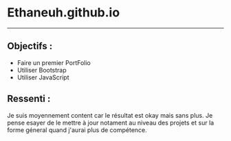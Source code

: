 # Ethaneuh.github.io
---
## Objectifs :
- Faire un premier PortFolio
- Utiliser Bootstrap
- Utiliser JavaScript
## Ressenti :
Je suis moyennement content car le résultat est okay mais sans plus. Je pense esayer de le mettre à jour notament au niveau des projets et sur la forme géneral quand j'aurai plus de compétence.
